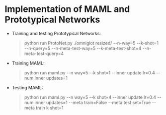 # Implementation of MAML and Prototypical Networks 
- Training and testing Prototypical Networks: 
  > python run ProtoNet.py ./omniglot resized/ --n-way=5 --k-shot=1 --n-query=5 --n-meta-test-way=5 --k-meta-test-shot=4 --n-meta-test-query=4
- Training MAML: 
  > python run maml.py --n way=5 --k shot=1 --inner update lr=0.4 --num inner updates=1
- Testing MAML:
  > python run maml.py --n way=5 --k shot=4 --inner update lr=0.4 --num inner updates=1 --meta train=False --meta test set=True --meta train k shot=1
